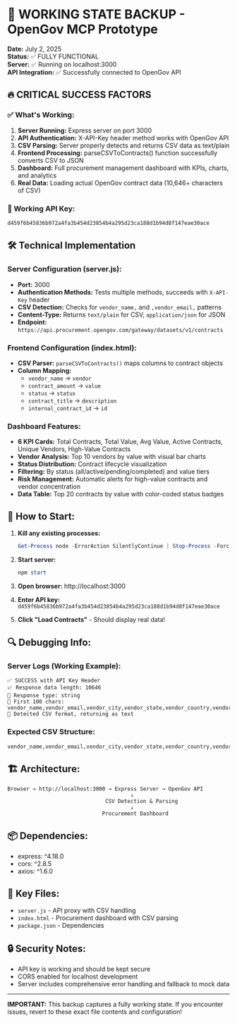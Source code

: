 # 🎉 WORKING STATE BACKUP - OpenGov MCP Prototype

**Date:** July 2, 2025  
**Status:** ✅ FULLY FUNCTIONAL  
**Server:** ✅ Running on localhost:3000  
**API Integration:** ✅ Successfully connected to OpenGov API  

## 🔥 CRITICAL SUCCESS FACTORS

### ✅ What's Working:
1. **Server Running:** Express server on port 3000
2. **API Authentication:** X-API-Key header method works with OpenGov API
3. **CSV Parsing:** Server properly detects and returns CSV data as text/plain
4. **Frontend Processing:** parseCSVToContracts() function successfully converts CSV to JSON
5. **Dashboard:** Full procurement management dashboard with KPIs, charts, and analytics
6. **Real Data:** Loading actual OpenGov contract data (10,646+ characters of CSV)

### 🔑 Working API Key:
```
d459f6b45836b972a4fa3b454d23854b4a295d23ca188d1b94d8f147eae30ace
```

## 🛠️ Technical Implementation

### Server Configuration (server.js):
- **Port:** 3000
- **Authentication Methods:** Tests multiple methods, succeeds with `X-API-Key` header
- **CSV Detection:** Checks for `vendor_name,` and `,vendor_email,` patterns
- **Content-Type:** Returns `text/plain` for CSV, `application/json` for JSON
- **Endpoint:** `https://api.procurement.opengov.com/gateway/datasets/v1/contracts`

### Frontend Configuration (index.html):
- **CSV Parser:** `parseCSVToContracts()` maps columns to contract objects
- **Column Mapping:**
  - `vendor_name` → `vendor`
  - `contract_amount` → `value` 
  - `status` → `status`
  - `contract_title` → `description`
  - `internal_contract_id` → `id`

### Dashboard Features:
- **6 KPI Cards:** Total Contracts, Total Value, Avg Value, Active Contracts, Unique Vendors, High-Value Contracts
- **Vendor Analysis:** Top 10 vendors by value with visual bar charts
- **Status Distribution:** Contract lifecycle visualization
- **Filtering:** By status (all/active/pending/completed) and value tiers
- **Risk Management:** Automatic alerts for high-value contracts and vendor concentration
- **Data Table:** Top 20 contracts by value with color-coded status badges

## 🚀 How to Start:

1. **Kill any existing processes:**
   ```powershell
   Get-Process node -ErrorAction SilentlyContinue | Stop-Process -Force
   ```

2. **Start server:**
   ```powershell
   npm start
   ```

3. **Open browser:** http://localhost:3000

4. **Enter API key:** `d459f6b45836b972a4fa3b454d23854b4a295d23ca188d1b94d8f147eae30ace`

5. **Click "Load Contracts"** - Should display real data!

## 🔍 Debugging Info:

### Server Logs (Working Example):
```
✅ SUCCESS with API Key Header
📈 Response data length: 10646
📄 Response type: string
📝 First 100 chars: vendor_name,vendor_email,vendor_city,vendor_state,vendor_country,vendor_zip_code,vendor_number,inter
🔄 Detected CSV format, returning as text
```

### Expected CSV Structure:
```csv
vendor_name,vendor_email,vendor_city,vendor_state,vendor_country,vendor_zip_code,vendor_number,internal_contract_id,contract_amount,status,contract_title,start_date,end_date,department,contract_type
```

## 🏗️ Architecture:

```
Browser → http://localhost:3000 → Express Server → OpenGov API
                                       ↓
                               CSV Detection & Parsing
                                       ↓
                              Procurement Dashboard
```

## 📦 Dependencies:
- express: ^4.18.0
- cors: ^2.8.5  
- axios: ^1.6.0

## 🎯 Key Files:
- `server.js` - API proxy with CSV handling
- `index.html` - Procurement dashboard with CSV parsing
- `package.json` - Dependencies

## 🔒 Security Notes:
- API key is working and should be kept secure
- CORS enabled for localhost development
- Server includes comprehensive error handling and fallback to mock data

---

**IMPORTANT:** This backup captures a fully working state. If you encounter issues, revert to these exact file contents and configuration! 